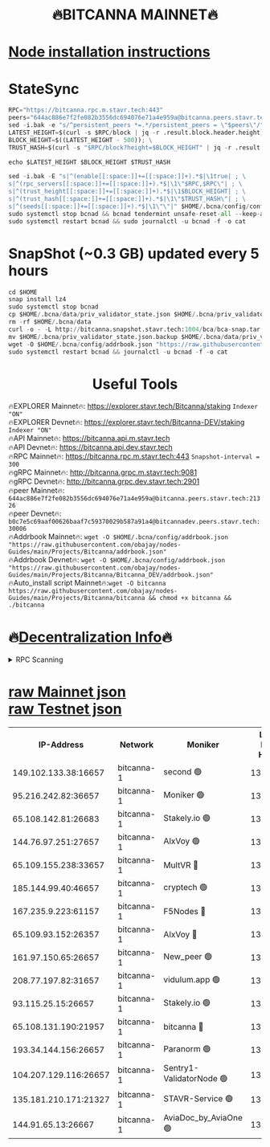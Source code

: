 <h1 align="center"> 🔥BITCANNA MAINNET🔥</h1>


[Node installation instructions](https://github.com/obajay/nodes-Guides/tree/main/Projects/Bitcanna)
=

# StateSync
```python
RPC="https://bitcanna.rpc.m.stavr.tech:443"
peers="644ac886e7f2fe082b3556dc694076e71a4e959a@bitcanna.peers.stavr.tech:21326"
sed -i.bak -e "s/^persistent_peers *=.*/persistent_peers = \"$peers\"/" $HOME/.bcna/config/config.toml
LATEST_HEIGHT=$(curl -s $RPC/block | jq -r .result.block.header.height); \
BLOCK_HEIGHT=$((LATEST_HEIGHT - 500)); \
TRUST_HASH=$(curl -s "$RPC/block?height=$BLOCK_HEIGHT" | jq -r .result.block_id.hash)

echo $LATEST_HEIGHT $BLOCK_HEIGHT $TRUST_HASH

sed -i.bak -E "s|^(enable[[:space:]]+=[[:space:]]+).*$|\1true| ; \
s|^(rpc_servers[[:space:]]+=[[:space:]]+).*$|\1\"$RPC,$RPC\"| ; \
s|^(trust_height[[:space:]]+=[[:space:]]+).*$|\1$BLOCK_HEIGHT| ; \
s|^(trust_hash[[:space:]]+=[[:space:]]+).*$|\1\"$TRUST_HASH\"| ; \
s|^(seeds[[:space:]]+=[[:space:]]+).*$|\1\"\"|" $HOME/.bcna/config/config.toml
sudo systemctl stop bcnad && bcnad tendermint unsafe-reset-all --keep-addr-book
sudo systemctl restart bcnad && sudo journalctl -u bcnad -f -o cat
```
# SnapShot (~0.3 GB) updated every 5 hours
```python
cd $HOME
snap install lz4
sudo systemctl stop bcnad
cp $HOME/.bcna/data/priv_validator_state.json $HOME/.bcna/priv_validator_state.json.backup
rm -rf $HOME/.bcna/data
curl -o - -L http://bitcanna.snapshot.stavr.tech:1004/bca/bca-snap.tar.lz4 | lz4 -c -d - | tar -x -C $HOME/.bcna --strip-components 2
mv $HOME/.bcna/priv_validator_state.json.backup $HOME/.bcna/data/priv_validator_state.json
wget -O $HOME/.bcna/config/addrbook.json "https://raw.githubusercontent.com/obajay/nodes-Guides/main/Projects/Bitcanna/addrbook.json"
sudo systemctl restart bcnad && journalctl -u bcnad -f -o cat
```

 <h1 align="center"> Useful Tools</h1>

🔥EXPLORER Mainnet🔥:    https://explorer.stavr.tech/Bitcanna/staking          `Indexer "ON"` \
🔥EXPLORER Devnet🔥:     https://explorer.stavr.tech/Bitcanna-DEV/staking     `Indexer "ON"` \
🔥API Mainnet🔥:         https://bitcanna.api.m.stavr.tech \
🔥API Devnet🔥:          https://bitcanna.api.dev.stavr.tech \
🔥RPC Mainnet🔥:         https://bitcanna.rpc.m.stavr.tech:443         `Snapshot-interval = 300` \
🔥gRPC Mainnet🔥:        http://bitcanna.grpc.m.stavr.tech:9081 \
🔥gRPC Devnet🔥:         http://bitcanna.grpc.dev.stavr.tech:2901 \
🔥peer Mainnet🔥:        `644ac886e7f2fe082b3556dc694076e71a4e959a@bitcanna.peers.stavr.tech:21326` \
🔥peer Devnet🔥:         `b0c7e5c69aaf00626baaf7c59370029b587a91a4@bitcannadev.peers.stavr.tech:30006` \
🔥Addrbook Mainnet🔥:    ```wget -O $HOME/.bcna/config/addrbook.json "https://raw.githubusercontent.com/obajay/nodes-Guides/main/Projects/Bitcanna/addrbook.json"``` \
🔥Addrbook Devnet🔥:    ```wget -O $HOME/.bcna/config/addrbook.json "https://raw.githubusercontent.com/obajay/nodes-Guides/main/Projects/Bitcanna/Bitcanna_DEV/addrbook.json"``` \
🔥Auto_install script Mainnet🔥:```wget -O bitcanna https://raw.githubusercontent.com/obajay/nodes-Guides/main/Projects/Bitcanna/bitcanna && chmod +x bitcanna && ./bitcanna```

🔥[Decentralization Info](https://github.com/obajay/StateSync-snapshots/tree/main/Projects/Bitcanna/Decentralization)🔥
=

<details>
<summary>RPC Scanning</summary>

<h2 align="center"> We scan nodes in real time every 4 hours. And we provide the final result of RPC endpoints.
We cannot influence the operation of these nodes in any way. </h2>


```python
If Voting Power is higher than 0 --> then the Node is a validator of the network and may be subject to attack and be a potential threat to the chain.
```
```python
We marked such validators with a red symbol
```

</details>

[raw Mainnet json](https://rpc-check.bcam.stavr.tech/bcam/rpc-bcam-result.json) \
[raw Testnet json](https://github.com/obajay/StateSync-snapshots/tree/main/Projects/Bitcanna/Rpc-Check-Testnet)
=



<table><tr><th>IP-Address</th><th>Network</th><th>Moniker</th><th>Latest Block Height</th><th>Earliest Block Height</th><th>Catching Up</th><th>Tx Index</th><th>Voting Power</th><th>Scan Time</th></tr><tr><td>149.102.133.38:16657</td><td>bitcanna-1</td><td>second 🟢</td><td>13132445</td><td>1</td><td>False</td><td>on</td><td>0</td><td>2024-03-23T01:21:38.655550291UTC</td></tr><tr><td>95.216.242.82:36657</td><td>bitcanna-1</td><td>Moniker 🟢</td><td>13132434</td><td>5776907</td><td>False</td><td>on</td><td>0</td><td>2024-03-23T01:20:35.432715658UTC</td></tr><tr><td>65.108.142.81:26683</td><td>bitcanna-1</td><td>Stakely.io 🟢</td><td>13132438</td><td>6152001</td><td>False</td><td>on</td><td>0</td><td>2024-03-23T01:20:58.596299740UTC</td></tr><tr><td>144.76.97.251:27657</td><td>bitcanna-1</td><td>AlxVoy 🟢</td><td>13132443</td><td>8805201</td><td>False</td><td>on</td><td>0</td><td>2024-03-23T01:21:28.132134134UTC</td></tr><tr><td>65.109.155.238:33657</td><td>bitcanna-1</td><td>MultVR 🔴</td><td>13132439</td><td>9933415</td><td>False</td><td>on</td><td>352760</td><td>2024-03-23T01:21:06.114251191UTC</td></tr><tr><td>185.144.99.40:46657</td><td>bitcanna-1</td><td>cryptech 🟢</td><td>13132433</td><td>11528001</td><td>False</td><td>on</td><td>0</td><td>2024-03-23T01:20:31.047447119UTC</td></tr><tr><td>167.235.9.223:61157</td><td>bitcanna-1</td><td>F5Nodes 🔴</td><td>13132440</td><td>12084001</td><td>False</td><td>on</td><td>570</td><td>2024-03-23T01:21:10.395133657UTC</td></tr><tr><td>65.109.93.152:26357</td><td>bitcanna-1</td><td>AlxVoy 🔴</td><td>13132445</td><td>12109301</td><td>False</td><td>on</td><td>1391930</td><td>2024-03-23T01:21:39.185059729UTC</td></tr><tr><td>161.97.150.65:26657</td><td>bitcanna-1</td><td>New_peer 🟢</td><td>13132438</td><td>12254001</td><td>False</td><td>on</td><td>0</td><td>2024-03-23T01:20:58.865889387UTC</td></tr><tr><td>208.77.197.82:31657</td><td>bitcanna-1</td><td>vidulum.app 🟢</td><td>13132438</td><td>12386934</td><td>False</td><td>on</td><td>0</td><td>2024-03-23T01:21:01.656578429UTC</td></tr><tr><td>93.115.25.15:26657</td><td>bitcanna-1</td><td>Stakely.io 🟢</td><td>13132437</td><td>13004569</td><td>False</td><td>on</td><td>0</td><td>2024-03-23T01:20:54.227244868UTC</td></tr><tr><td>65.108.131.190:21957</td><td>bitcanna-1</td><td>bitcanna 🔴</td><td>13132440</td><td>13032440</td><td>False</td><td>on</td><td>420117</td><td>2024-03-23T01:21:14.746273177UTC</td></tr><tr><td>193.34.144.156:26657</td><td>bitcanna-1</td><td>Paranorm 🟢</td><td>13132438</td><td>13042501</td><td>False</td><td>on</td><td>0</td><td>2024-03-23T01:21:14.980787017UTC</td></tr><tr><td>104.207.129.116:26657</td><td>bitcanna-1</td><td>Sentry1-ValidatorNode 🟢</td><td>13132445</td><td>13128001</td><td>False</td><td>on</td><td>0</td><td>2024-03-23T01:21:39.909286203UTC</td></tr><tr><td>135.181.210.171:21327</td><td>bitcanna-1</td><td>STAVR-Service 🟢</td><td>13132443</td><td>13130001</td><td>False</td><td>on</td><td>0</td><td>2024-03-23T01:21:27.872329956UTC</td></tr><tr><td>144.91.65.13:26667</td><td>bitcanna-1</td><td>AviaDoc_by_AviaOne 🟢</td><td>13132442</td><td>13131001</td><td>False</td><td>on</td><td>0</td><td>2024-03-23T01:21:23.427196620UTC</td></tr></table>
